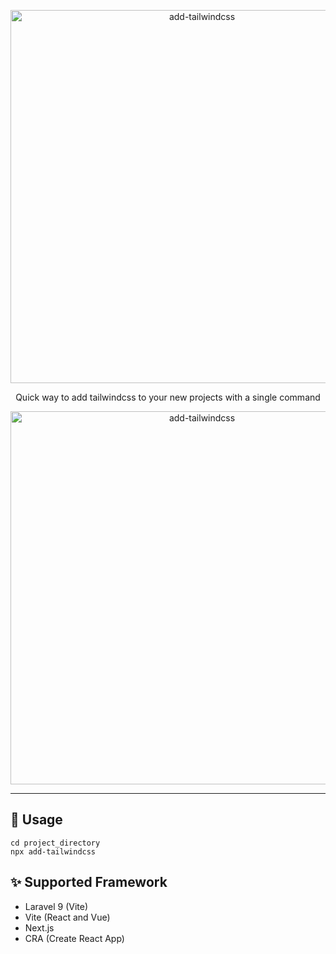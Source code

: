 <p align="center">
  <img src="https://i.imgur.com/71CBhxe.png" width="597" alt="add-tailwindcss">
<p  align="center">Quick way to add tailwindcss to your new projects with a single command</p>
</p>

<p align="center">
  <img src="https://i.imgur.com/wsH3cjl.gif" width="597" alt="add-tailwindcss">
</p>

---

## 🔧 Usage

```shell
cd project_directory
npx add-tailwindcss
```

## ✨ Supported Framework

- Laravel 9 (Vite)
- Vite (React and Vue)
- Next.js
- CRA (Create React App)
